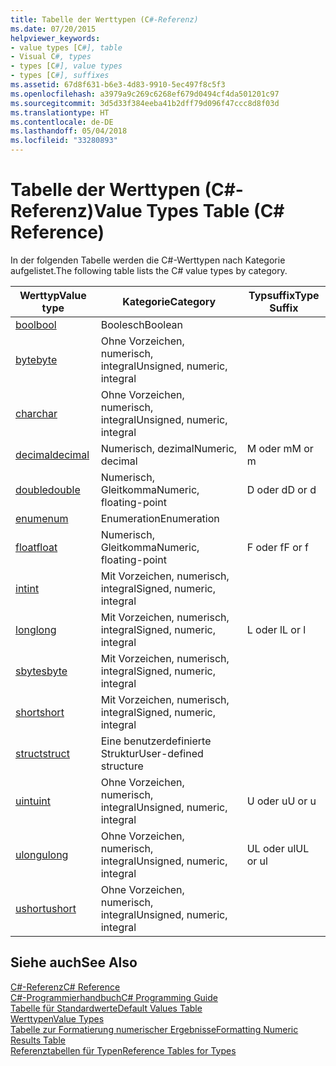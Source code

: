 ```yaml
---
title: Tabelle der Werttypen (C#-Referenz)
ms.date: 07/20/2015
helpviewer_keywords:
- value types [C#], table
- Visual C#, types
- types [C#], value types
- types [C#], suffixes
ms.assetid: 67d8f631-b6e3-4d83-9910-5ec497f8c5f3
ms.openlocfilehash: a3979a9c269c6268ef679d0494cf4da501201c97
ms.sourcegitcommit: 3d5d33f384eeba41b2dff79d096f47ccc8d8f03d
ms.translationtype: HT
ms.contentlocale: de-DE
ms.lasthandoff: 05/04/2018
ms.locfileid: "33280893"
---
```

# <a name="value-types-table-c-reference"></a><span data-ttu-id="6efd4-102">Tabelle der Werttypen (C#-Referenz)</span><span class="sxs-lookup"><span data-stu-id="6efd4-102">Value Types Table (C# Reference)</span></span>
<span data-ttu-id="6efd4-103">In der folgenden Tabelle werden die C#-Werttypen nach Kategorie aufgelistet.</span><span class="sxs-lookup"><span data-stu-id="6efd4-103">The following table lists the C# value types by category.</span></span>  
  
|<span data-ttu-id="6efd4-104">Werttyp</span><span class="sxs-lookup"><span data-stu-id="6efd4-104">Value type</span></span>|<span data-ttu-id="6efd4-105">Kategorie</span><span class="sxs-lookup"><span data-stu-id="6efd4-105">Category</span></span>|<span data-ttu-id="6efd4-106">Typsuffix</span><span class="sxs-lookup"><span data-stu-id="6efd4-106">Type Suffix</span></span>|  
|----------------|--------------|-----------------|  
|[<span data-ttu-id="6efd4-107">bool</span><span class="sxs-lookup"><span data-stu-id="6efd4-107">bool</span></span>](../../../csharp/language-reference/keywords/bool.md)|<span data-ttu-id="6efd4-108">Boolesch</span><span class="sxs-lookup"><span data-stu-id="6efd4-108">Boolean</span></span>||  
|[<span data-ttu-id="6efd4-109">byte</span><span class="sxs-lookup"><span data-stu-id="6efd4-109">byte</span></span>](../../../csharp/language-reference/keywords/byte.md)|<span data-ttu-id="6efd4-110">Ohne Vorzeichen, numerisch, integral</span><span class="sxs-lookup"><span data-stu-id="6efd4-110">Unsigned, numeric, integral</span></span>||  
|[<span data-ttu-id="6efd4-111">char</span><span class="sxs-lookup"><span data-stu-id="6efd4-111">char</span></span>](../../../csharp/language-reference/keywords/char.md)|<span data-ttu-id="6efd4-112">Ohne Vorzeichen, numerisch, integral</span><span class="sxs-lookup"><span data-stu-id="6efd4-112">Unsigned, numeric, integral</span></span>||  
|[<span data-ttu-id="6efd4-113">decimal</span><span class="sxs-lookup"><span data-stu-id="6efd4-113">decimal</span></span>](../../../csharp/language-reference/keywords/decimal.md)|<span data-ttu-id="6efd4-114">Numerisch, dezimal</span><span class="sxs-lookup"><span data-stu-id="6efd4-114">Numeric, decimal</span></span>|<span data-ttu-id="6efd4-115">M oder m</span><span class="sxs-lookup"><span data-stu-id="6efd4-115">M or m</span></span>|  
|[<span data-ttu-id="6efd4-116">double</span><span class="sxs-lookup"><span data-stu-id="6efd4-116">double</span></span>](../../../csharp/language-reference/keywords/double.md)|<span data-ttu-id="6efd4-117">Numerisch, Gleitkomma</span><span class="sxs-lookup"><span data-stu-id="6efd4-117">Numeric, floating-point</span></span>|<span data-ttu-id="6efd4-118">D oder d</span><span class="sxs-lookup"><span data-stu-id="6efd4-118">D or d</span></span>|  
|[<span data-ttu-id="6efd4-119">enum</span><span class="sxs-lookup"><span data-stu-id="6efd4-119">enum</span></span>](../../../csharp/language-reference/keywords/enum.md)|<span data-ttu-id="6efd4-120">Enumeration</span><span class="sxs-lookup"><span data-stu-id="6efd4-120">Enumeration</span></span>||  
|[<span data-ttu-id="6efd4-121">float</span><span class="sxs-lookup"><span data-stu-id="6efd4-121">float</span></span>](../../../csharp/language-reference/keywords/float.md)|<span data-ttu-id="6efd4-122">Numerisch, Gleitkomma</span><span class="sxs-lookup"><span data-stu-id="6efd4-122">Numeric, floating-point</span></span>|<span data-ttu-id="6efd4-123">F oder f</span><span class="sxs-lookup"><span data-stu-id="6efd4-123">F or f</span></span>|  
|[<span data-ttu-id="6efd4-124">int</span><span class="sxs-lookup"><span data-stu-id="6efd4-124">int</span></span>](../../../csharp/language-reference/keywords/int.md)|<span data-ttu-id="6efd4-125">Mit Vorzeichen, numerisch, integral</span><span class="sxs-lookup"><span data-stu-id="6efd4-125">Signed, numeric, integral</span></span>||  
|[<span data-ttu-id="6efd4-126">long</span><span class="sxs-lookup"><span data-stu-id="6efd4-126">long</span></span>](../../../csharp/language-reference/keywords/long.md)|<span data-ttu-id="6efd4-127">Mit Vorzeichen, numerisch, integral</span><span class="sxs-lookup"><span data-stu-id="6efd4-127">Signed, numeric, integral</span></span>|<span data-ttu-id="6efd4-128">L oder l</span><span class="sxs-lookup"><span data-stu-id="6efd4-128">L or l</span></span>|  
|[<span data-ttu-id="6efd4-129">sbyte</span><span class="sxs-lookup"><span data-stu-id="6efd4-129">sbyte</span></span>](../../../csharp/language-reference/keywords/sbyte.md)|<span data-ttu-id="6efd4-130">Mit Vorzeichen, numerisch, integral</span><span class="sxs-lookup"><span data-stu-id="6efd4-130">Signed, numeric, integral</span></span>||  
|[<span data-ttu-id="6efd4-131">short</span><span class="sxs-lookup"><span data-stu-id="6efd4-131">short</span></span>](../../../csharp/language-reference/keywords/short.md)|<span data-ttu-id="6efd4-132">Mit Vorzeichen, numerisch, integral</span><span class="sxs-lookup"><span data-stu-id="6efd4-132">Signed, numeric, integral</span></span>||  
|[<span data-ttu-id="6efd4-133">struct</span><span class="sxs-lookup"><span data-stu-id="6efd4-133">struct</span></span>](../../../csharp/language-reference/keywords/struct.md)|<span data-ttu-id="6efd4-134">Eine benutzerdefinierte Struktur</span><span class="sxs-lookup"><span data-stu-id="6efd4-134">User-defined structure</span></span>||  
|[<span data-ttu-id="6efd4-135">uint</span><span class="sxs-lookup"><span data-stu-id="6efd4-135">uint</span></span>](../../../csharp/language-reference/keywords/uint.md)|<span data-ttu-id="6efd4-136">Ohne Vorzeichen, numerisch, integral</span><span class="sxs-lookup"><span data-stu-id="6efd4-136">Unsigned, numeric, integral</span></span>|<span data-ttu-id="6efd4-137">U oder u</span><span class="sxs-lookup"><span data-stu-id="6efd4-137">U or u</span></span>|  
|[<span data-ttu-id="6efd4-138">ulong</span><span class="sxs-lookup"><span data-stu-id="6efd4-138">ulong</span></span>](../../../csharp/language-reference/keywords/ulong.md)|<span data-ttu-id="6efd4-139">Ohne Vorzeichen, numerisch, integral</span><span class="sxs-lookup"><span data-stu-id="6efd4-139">Unsigned, numeric, integral</span></span>|<span data-ttu-id="6efd4-140">UL oder ul</span><span class="sxs-lookup"><span data-stu-id="6efd4-140">UL or ul</span></span>|  
|[<span data-ttu-id="6efd4-141">ushort</span><span class="sxs-lookup"><span data-stu-id="6efd4-141">ushort</span></span>](../../../csharp/language-reference/keywords/ushort.md)|<span data-ttu-id="6efd4-142">Ohne Vorzeichen, numerisch, integral</span><span class="sxs-lookup"><span data-stu-id="6efd4-142">Unsigned, numeric, integral</span></span>||  
  
## <a name="see-also"></a><span data-ttu-id="6efd4-143">Siehe auch</span><span class="sxs-lookup"><span data-stu-id="6efd4-143">See Also</span></span>  
 [<span data-ttu-id="6efd4-144">C#-Referenz</span><span class="sxs-lookup"><span data-stu-id="6efd4-144">C# Reference</span></span>](../../../csharp/language-reference/index.md)  
 [<span data-ttu-id="6efd4-145">C#-Programmierhandbuch</span><span class="sxs-lookup"><span data-stu-id="6efd4-145">C# Programming Guide</span></span>](../../../csharp/programming-guide/index.md)  
 [<span data-ttu-id="6efd4-146">Tabelle für Standardwerte</span><span class="sxs-lookup"><span data-stu-id="6efd4-146">Default Values Table</span></span>](../../../csharp/language-reference/keywords/default-values-table.md)  
 [<span data-ttu-id="6efd4-147">Werttypen</span><span class="sxs-lookup"><span data-stu-id="6efd4-147">Value Types</span></span>](../../../csharp/language-reference/keywords/value-types.md)  
 [<span data-ttu-id="6efd4-148">Tabelle zur Formatierung numerischer Ergebnisse</span><span class="sxs-lookup"><span data-stu-id="6efd4-148">Formatting Numeric Results Table</span></span>](../../../csharp/language-reference/keywords/formatting-numeric-results-table.md)  
 [<span data-ttu-id="6efd4-149">Referenztabellen für Typen</span><span class="sxs-lookup"><span data-stu-id="6efd4-149">Reference Tables for Types</span></span>](../../../csharp/language-reference/keywords/reference-tables-for-types.md)
